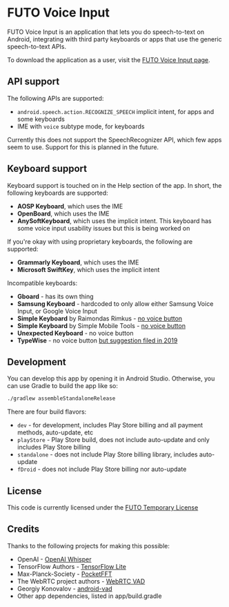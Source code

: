 # FUTO Voice Input

FUTO Voice Input is an application that lets you do speech-to-text on Android, integrating with third party keyboards or apps that use the generic speech-to-text APIs.

To download the application as a user, visit the [FUTO Voice Input page](https://voiceinput.futo.org/).

## API support

The following APIs are supported:
* `android.speech.action.RECOGNIZE_SPEECH` implicit intent, for apps and some keyboards
* IME with `voice` subtype mode, for keyboards

Currently this does not support the SpeechRecognizer API, which few apps seem to use. Support for this is planned in the future.

## Keyboard support

Keyboard support is touched on in the Help section of the app. In short, the following keyboards are supported:
* **AOSP Keyboard**, which uses the IME
* **OpenBoard**, which uses the IME
* **AnySoftKeyboard**, which uses the implicit intent. This keyboard has some voice input usability issues but this is being worked on

If you're okay with using proprietary keyboards, the following are supported:
* **Grammarly Keyboard**, which uses the IME
* **Microsoft SwiftKey**, which uses the implicit intent

Incompatible keyboards:
* **Gboard** - has its own thing
* **Samsung Keyboard** - hardcoded to only allow either Samsung Voice Input, or Google Voice Input
* **Simple Keyboard** by Raimondas Rimkus - [no voice button](https://github.com/rkkr/simple-keyboard/issues/133)
* **Simple Keyboard** by Simple Mobile Tools - [no voice button](https://github.com/SimpleMobileTools/Simple-Keyboard/issues/201)
* **Unexpected Keyboard** - no voice button
* **TypeWise** - no voice button [but suggestion filed in 2019](https://suggestions.typewise.app/suggestions/65517/voice-to-text-dictation)

## Development

You can develop this app by opening it in Android Studio. Otherwise, you can use Gradle to build the app like so:
```bash
./gradlew assembleStandaloneRelease
```

There are four build flavors:
* `dev` - for development, includes Play Store billing and all payment methods, auto-update, etc
* `playStore` - Play Store build, does not include auto-update and only includes Play Store billing
* `standalone` - does not include Play Store billing library, includes auto-update
* `fDroid` - does not include Play Store billing nor auto-update

## License

This code is currently licensed under the [FUTO Temporary License](LICENSE.md)

## Credits

Thanks to the following projects for making this possible:
* OpenAI - [OpenAI Whisper](https://github.com/openai/whisper/)
* TensorFlow Authors - [TensorFlow Lite](https://mvnrepository.com/artifact/org.tensorflow/tensorflow-lite)
* Max-Planck-Society - [PocketFFT](https://gitlab.mpcdf.mpg.de/mtr/pocketfft/-/blob/master/LICENSE.md)
* The WebRTC project authors - [WebRTC VAD](https://github.com/abb128/android-vad/blob/main/vad/src/main/jni/webrtc_vad/LICENSE)
* Georgiy Konovalov - [android-vad](https://github.com/abb128/android-vad)
* Other app dependencies, listed in app/build.gradle